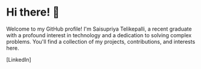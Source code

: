  # Hi there! 👋

Welcome to my GitHub profile! I'm Saisupriya Telikepalli, a recent graduate with a profound interest in technology and a dedication to solving complex problems. You'll find a collection of my projects, contributions, and interests here.

[LinkedIn]







